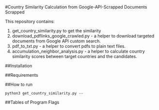 #Country Similarity Calculation from Google-API-Scrapped Documents Scrapped

This repository contains:

1. get_country_similarity.py to get the similarity
2. download_pdflinks_google_crawled.py - a helper to download targeted documents from Google API custom search.
3. pdf_to_txt.py - a helper to convert pdfs to plain text files.
4. accumulation_neighbor_analysis.py - a helper to calculate country similarity scores between target countries and the candidates.


##Installation


##Requirements


##How to run
```
python3 get_country_similarity.py --

```
##Tables of Program Flags
